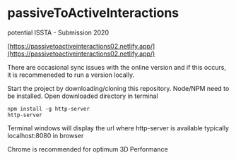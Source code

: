 # passiveToActiveInteractions
potential ISSTA - Submission 2020

[https://passivetoactiveinteractions02.netlify.app/](https://passivetoactiveinteractions02.netlify.app/)

There are occasional sync issues with the online version and if this occurs, it is recommeneded to run a version locally.

Start the project by downloading/cloning this repository.
Node/NPM need to be installed.
Open downloaded directory in terminal

```
npm install -g http-server
http-server
```

Terminal windows will display the url where http-server is available 
typically localhost:8080 in browser

Chrome is recommended for optimum 3D Performance 

